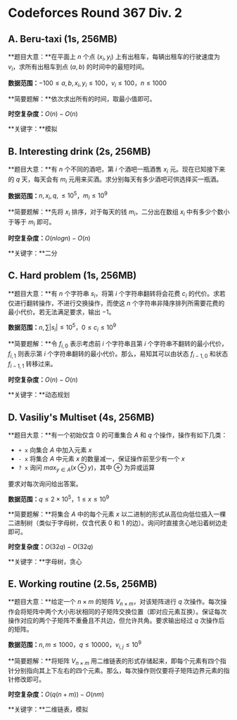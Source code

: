 # Codeforces Round 367 Div. 2 #

## A. Beru-taxi (1s, 256MB) ##

**题目大意：**在平面上 $n$ 个点 $(x_i,y_i)$ 上有出租车，每辆出租车的行驶速度为 $v_i$，求所有出租车到点 $(a,b)$ 的时间中的最短时间。

**数据范围：**$-100 \leq a,b,x_i,y_i \leq 100$，$v_i \leq 100$，$n \leq 1000$

**简要题解：**依次求出所有的时间，取最小值即可。

**时空复杂度：**$O(n) - O(n)$

**关键字：**模拟

## B. Interesting drink (2s, 256MB) ##

**题目大意：**有 $n$ 个不同的酒吧，第 $i$ 个酒吧一瓶酒售 $x_i$ 元。现在已知接下来的 $q$ 天，每天会有 $m_i$ 元用来买酒。求分别每天有多少酒吧可供选择买一瓶酒。

**数据范围：**$n,x_i,q, \leq 10^5$，$m_i \leq 10^9$

**简要题解：**先将 $x_i$ 排序，对于每天的钱 $m_i$，二分出在数组 $x_i$ 中有多少个数小于等于 $m_i$ 即可。

**时空复杂度：**$O(nlogn) - O(n)$

**关键字：**二分

## C. Hard problem (1s, 256MB) ##

**题目大意：**有 $n$ 个字符串 $s_i$，将第 $i$ 个字符串翻转将会花费 $c_i$ 的代价。求若仅进行翻转操作，不进行交换操作，而使这 $n$ 个字符串非降序排列所需要花费的最小代价。若无法满足要求，输出 $-1$。

**数据范围：**$n,\sum |s_i| \leq 10^5$，$0 \leq c_i \leq 10^9$

**简要题解：**令 $f_{i,0}$ 表示考虑前 $i$ 个字符串且第 $i$ 个字符串不翻转的最小代价，$f_{i,1}$ 则表示第 $i$ 个字符串翻转的最小代价。那么，易知其可以由状态 $f_{i-1,0}$ 和状态 $f_{i-1,1}$ 转移过来。

**时空复杂度：**$O(n) - O(n)$

**关键字：**动态规划

## D. Vasiliy's Multiset (4s, 256MB) ##

**题目大意：**有一个初始仅含 $0$ 的可重集合 $A$ 和 $q$ 个操作，操作有如下几类：
  
  * `+ x` 向集合 $A$ 中加入元素 $x$
  * `- x` 将集合 $A$ 中元素 $x$ 的数量减一，保证操作前至少有一个 $x$
  * `? x` 询问 $max_{y \in A} (x \oplus y)$，其中 $\oplus$ 为异或运算
  
要求对每次询问给出答案。

**数据范围：**$q \leq 2 \times 10^5$，$1 \leq x \leq 10^9$

**简要题解：**将集合 $A$ 中的每个元素 $x$ 以二进制的形式从高位向低位插入一棵二进制树（类似于字母树，仅含代表 $0$ 和 $1$ 的边）。询问时直接贪心地沿着树边走即可。

**时空复杂度：**$O(32q) - O(32q)$

**关键字：**字母树，贪心

## E. Working routine (2.5s, 256MB) ##

**题目大意：**给定一个 $n \times m$ 的矩阵 $V_{n \times m}$，对该矩阵进行 $q$ 次操作。每次操作会将矩阵中两个大小形状相同的子矩阵交换位置（即对应元素互换）。保证每次操作对应的两个子矩阵不重叠且不共边，但允许共角。要求输出经过 $q$ 次操作后的矩阵。

**数据范围：**$n,m \leq 1000$，$q \leq 10000$，$v_{i,j} \leq 10^9$

**简要题解：**将矩阵 $V_{n \times m}$ 用二维链表的形式存储起来，即每个元素有四个指针分别指向其上下左右的四个元素。那么，每次操作则仅要将子矩阵边界元素的指针修改即可。

**时空复杂度：**$O(q(n+m)) - O(nm)$

**关键字：**二维链表，模拟
